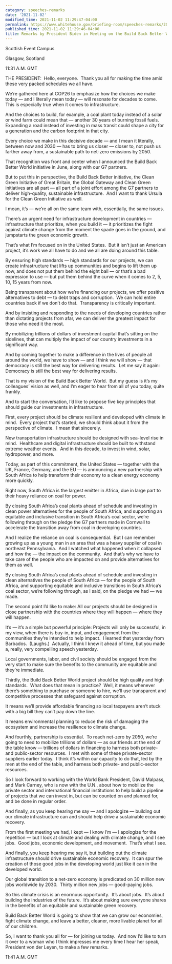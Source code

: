 ```yaml
---
category: speeches-remarks
date: '2021-11-02'
modified_time: 2021-11-02 11:29:47-04:00
permalink: https://www.whitehouse.gov/briefing-room/speeches-remarks/2021/11/02/remarks-by-president-biden-in-meeting-on-the-build-back-better-world-initiative/
published_time: 2021-11-02 11:29:46-04:00
title: Remarks by President Biden in Meeting on the Build Back Better World Initiative
---
```

 
Scottish Event Campus

Glasgow, Scotland

11:31 A.M. GMT

THE PRESIDENT:  Hello, everyone.  Thank you all for making the time amid
these very packed schedules we all have.

We’re gathered here at COP26 to emphasize how the choices we make today
— and I literally mean today — will resonate for decades to come.  This
is especially true when it comes to infrastructure.

And the choices to build, for example, a coal plant today instead of a
solar or wind farm could mean that — another 30 years of burning fossil
fuels.  Expanding a road instead of investing in mass transit could
shape a city for a generation and the carbon footprint in that city.

Every choice we make in this decisive decade — and I mean it literally,
between now and 2030 — has to bring us closer — closer to, not push us
farther away from, a sustainable path to net-zero emissions by 2050.

That recognition was front and center when I announced the Build Back
Better World initiative in June, along with our G7 partners.

But to put this in perspective, the Build Back Better initiative, the
Clean Green Initiative of Great Britain, the Global Gateway and Clean
Green initiatives are all part — all part of a joint effort among the G7
partners to deliver high-quality, sustainable infrastructure.  And I
want to thank Ursula for the Clean Green Initiative as well. 

I mean, it’s — we’re all on the same team with, essentially, the same
issues.

There’s an urgent need for infrastructure development in countries —
infrastructure that prioritize, when you build it — it prioritizes the
fight against climate change from the moment the spade goes in the
ground, and jumpstarts the green economic growth.

That’s what I’m focused on in the United States.  But it isn’t just an
American project, it’s work we all have to do and we all are doing
around this table.

By ensuring high standards — high standards for our projects, we can
create infrastructure that lifts up communities and begins to lift them
up now, and does not put them behind the eight ball — or that’s a bad
expression to use — but put them behind the curve when it comes to 2, 5,
10, 15 years from now.

Being transparent about how we’re financing our projects, we offer
positive alternatives to debt — to debt traps and corruption.  We can
hold entire countries back if we don’t do that.  Transparency is
critically important.

And by insisting and responding to the needs of developing countries
rather than dictating projects from afar, we can deliver the greatest
impact for those who need it the most.

By mobilizing trillions of dollars of investment capital that’s sitting
on the sidelines, that can multiply the impact of our country
investments in a significant way.

And by coming together to make a difference in the lives of people all
around the world, we have to show — and I think we will show — that
democracy is still the best way for delivering results.  Let me say it
again: Democracy is still the best way for delivering results.

That is my vision of the Build Back Better World.  But my guess is it’s
my colleagues’ vision as well, and I’m eager to hear from all of you
today, quite frankly. 

And to start the conversation, I’d like to propose five key principles
that should guide our investments in infrastructure. 

First, every project should be climate resilient and developed with
climate in mind.  Every project that’s started, we should think about it
from the perspective of climate.  I mean that sincerely. 

New transportation infrastructure should be designed with sea-level rise
in mind.  Healthcare and digital infrastructure should be built to
withstand extreme weather events.  And in this decade, to invest in
wind, solar, hydropower, and more.

Today, as part of this commitment, the United States — together with the
UK, France, Germany, and the EU — is announcing a new partnership with
South Africa to help transform their economy to a clean energy economy
more quickly.  

Right now, South Africa is the largest emitter in Africa, due in large
part to their heavy reliance on coal for power.

By closing South Africa’s coal plants ahead of schedule and investing in
clean power alternatives for the people of South Africa, and supporting
an equitable and inclusive transition in South Africa’s coal sector,
we’re following through on the pledge the G7 partners made in Cornwall
to accelerate the transition away from coal in developing countries.

And I realize the reliance on coal is consequential.  But I can remember
growing up as a young man in an area that was a heavy supplier of coal
in northeast Pennsylvania.  And I watched what happened when it
collapsed and how the — the impact on the community.  And that’s why we
have to take care of the people who are impacted on and provide
alternatives for them as well.

By closing South Africa’s coal plants ahead of schedule and investing in
clean alternatives the people of South Africa — for the people of South
Africa, and supporting equitable and inclusive transitions in South
Africa’s coal sector, we’re following through, as I said, on the pledge
we had — we made. 

The second point I’d like to make: All our projects should be designed
in close partnership with the countries where they will happen — where
they will happen. 

It’s — it’s a simple but powerful principle: Projects will only be
successful, in my view, when there is buy-in, input, and engagement from
the communities they’re intended to help impact.  I learned that
yesterday from Barbados.  (Laughs.)  Actually, I think I knew it ahead
of time, but you made a, really, very compelling speech yesterday.  

Local governments, labor, and civil society should be engaged from the
very start to make sure the benefits to the community are equitable and
they’re immediate.

Thirdly, the Build Back Better World project should be high quality and
high standards.  What does that mean in practice?  Well, it means
whenever there’s something to purchase or someone to hire, we’ll use
transparent and competitive processes that safeguard against corruption.

It means we’ll provide affordable financing so local taxpayers aren’t
stuck with a big bill they can’t pay down the line.

It means environmental planning to reduce the risk of damaging the
ecosystem and increase the resilience to climate change. 

And fourthly, partnership is essential.  To reach net-zero by 2050,
we’re going to need to mobilize trillions of dollars — as our friends at
the end of the table know — trillions of dollars in financing to harness
both private- and public-sector resources.  I met with some of these
private-sector suppliers earlier today.  I think it’s within our
capacity to do that, led by the men at the end of the table, and harness
both private- and public-sector resources.

So I look forward to working with the World Bank President, David
Malpass, and Mark Carney, who is now with the U.N., about how to
mobilize the private sector and international financial institutions to
help build a pipeline of projects that we can invest in, but can be
counted on and planned for, and be done in regular order.

And finally, as you keep hearing me say — and I apologize — building out
our climate infrastructure can and should help drive a sustainable
economic recovery. 

From the first meeting we had, I kept — I know I’m — I apologize for the
repetition — but I look at climate and dealing with climate change, and
I see jobs.  Good jobs, economic development, and movement.  That’s what
I see.

And finally, you keep hearing me say it, but building out the climate
infrastructure should drive sustainable economic recovery.  It can spur
the creation of those good jobs in the developing world just like it can
in the developed world.

Our global transition to a net-zero economy is predicated on 30 million
new jobs worldwide by 2030.  Thirty million new jobs — good-paying
jobs. 

So this climate crisis is an enormous opportunity.  It’s about jobs. 
It’s about building the industries of the future.  It’s about making
sure everyone shares in the benefits of an equitable and sustainable
green recovery.

Build Back Better World is going to show that we can grow our economies,
fight climate change, and leave a better, cleaner, more livable planet
for all of our children.

So, I want to thank you all for — for joining us today.  And now I’d
like to turn it over to a woman who I think impresses me every time I
hear her speak, President von der Leyen, to make a few remarks.

11:41 A.M. GMT
